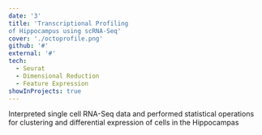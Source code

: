 ```yaml
---
date: '3'
title: 'Transcriptional Profiling 
of Hippocampus using scRNA-Seq'
cover: './octoprofile.png'
github: '#'
external: '#'
tech:
  - Seurat
  - Dimensional Reduction
  - Feature Expression 
showInProjects: true
---
```

Interpreted single cell RNA-Seq data and performed statistical operations for clustering and differential expression of cells in the Hippocampas
